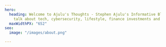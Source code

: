 ```yaml
---
hero:
  heading: Welcome to Ajulu's Thoughts - Stephen Ajulu's Informative Blog. Here we
    talk about tech, cybersecurity, lifestyle, finance investments and more.
  maxWidthPX: "652"
seo:
  image: "/images/about.png"

---
```

